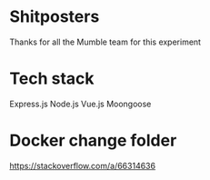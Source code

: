 # Shitposters
Thanks for all the Mumble team for this experiment

# Tech stack
Express.js
Node.js
Vue.js
Moongoose
# Docker change folder 
https://stackoverflow.com/a/66314636